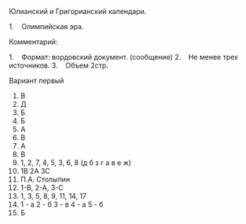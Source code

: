 Юлианский и Григорианский календари.

1.    Олимпийская эра.

Комментарий:

1.    Формат: вордовский документ. (сообщение)
2.    Не менее трех источников.
3.    Объем 2стр.

Вариант первый
1. В
2. Д
3. Б
4. Б
5. А
6. В
7. А
8. В
9. 1, 2, 7, 4, 5, 3, 6, 8 (д б з г а в е ж)
10. 1В 2А 3С
11. П.А. Столыпин
12. 1-В, 2-А, 3-С
13. 1, 3, 5, 8, 9, 11, 14, 17
14. 1 - а 2 - б 3 - в 4 - а 5 - б
15. Б
